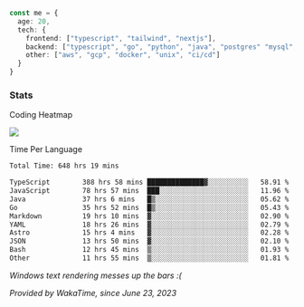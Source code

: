 ```ts
const me = {
  age: 20,
  tech: {
    frontend: ["typescript", "tailwind", "nextjs"],
    backend: ["typescript", "go", "python", "java", "postgres" "mysql", "redis"],
    other: ["aws", "gcp", "docker", "unix", "ci/cd"]
  }
}
```
### Stats

Coding Heatmap
 
<img src="https://wakatime.com/share/@dickey/75a000eb-7254-4d1a-890a-ae386a589cf1.svg"></img>
 
Time Per Language

<!--START_SECTION:waka-->

```txt
Total Time: 648 hrs 19 mins

TypeScript        388 hrs 58 mins ██████████████▓░░░░░░░░░░   58.91 %
JavaScript        78 hrs 57 mins  ███░░░░░░░░░░░░░░░░░░░░░░   11.96 %
Java              37 hrs 6 mins   █▒░░░░░░░░░░░░░░░░░░░░░░░   05.62 %
Go                35 hrs 52 mins  █▒░░░░░░░░░░░░░░░░░░░░░░░   05.43 %
Markdown          19 hrs 10 mins  ▓░░░░░░░░░░░░░░░░░░░░░░░░   02.90 %
YAML              18 hrs 26 mins  ▓░░░░░░░░░░░░░░░░░░░░░░░░   02.79 %
Astro             15 hrs 4 mins   ▓░░░░░░░░░░░░░░░░░░░░░░░░   02.28 %
JSON              13 hrs 50 mins  ▓░░░░░░░░░░░░░░░░░░░░░░░░   02.10 %
Bash              12 hrs 45 mins  ▒░░░░░░░░░░░░░░░░░░░░░░░░   01.93 %
Other             11 hrs 55 mins  ▒░░░░░░░░░░░░░░░░░░░░░░░░   01.81 %
```

<!--END_SECTION:waka-->

*Windows text rendering messes up the bars :(*

*Provided by WakaTime, since June 23, 2023*

